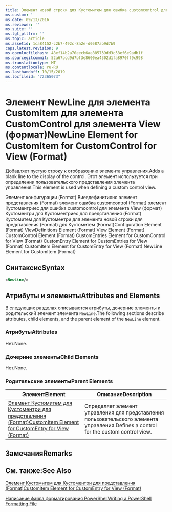```yaml
---
title: Элемент новой строки для Кустомитем для ошибка customcontrol для представления (формат) | Документация Майкрософт
ms.custom: ''
ms.date: 09/13/2016
ms.reviewer: ''
ms.suite: ''
ms.tgt_pltfrm: ''
ms.topic: article
ms.assetid: 1ca84152-c2b7-492c-8a2e-d0587ab9d7b9
caps.latest.revision: 9
ms.openlocfilehash: 48ef14b2a70eecb6ae885739dd3c58ef6e9adb1f
ms.sourcegitcommit: 52a67bcd9d7bf3e8600ea4302d1fa8970ff9c998
ms.translationtype: MT
ms.contentlocale: ru-RU
ms.lasthandoff: 10/15/2019
ms.locfileid: "72365073"
---
```

# <a name="newline-element-for-customitem-for-customcontrol-for-view-format"></a><span data-ttu-id="8e5a2-102">Элемент NewLine для элемента CustomItem для элемента CustomControl для элемента View (формат)</span><span class="sxs-lookup"><span data-stu-id="8e5a2-102">NewLine Element for CustomItem for CustomControl for View (Format)</span></span>

<span data-ttu-id="8e5a2-103">Добавляет пустую строку к отображению элемента управления.</span><span class="sxs-lookup"><span data-stu-id="8e5a2-103">Adds a blank line to the display of the control.</span></span> <span data-ttu-id="8e5a2-104">Этот элемент используется при определении пользовательского представления элемента управления.</span><span class="sxs-lookup"><span data-stu-id="8e5a2-104">This element is used when defining a custom control view.</span></span>

<span data-ttu-id="8e5a2-105">Элемент конфигурации (Format) Виевдефинитионс элемент представления (Format) элемент ошибка customcontrol (Format) элемент Кустоментриес для ошибка customcontrol для элемента View (формат) Кустоментри для Кустоментриес для представления (Format) Кустомитем для Кустоментри для элемента новой строки для представления (Format) для Кустомитем (Format)</span><span class="sxs-lookup"><span data-stu-id="8e5a2-105">Configuration Element (Format) ViewDefinitions Element (Format) View Element (Format) CustomControl Element (Format) CustomEntries Element for CustomControl for View (Format) CustomEntry Element for CustomEntries for View (Format) CustomItem Element for CustomEntry for View (Format) NewLine Element for CustomItem (Format)</span></span>

## <a name="syntax"></a><span data-ttu-id="8e5a2-106">Синтаксис</span><span class="sxs-lookup"><span data-stu-id="8e5a2-106">Syntax</span></span>

```xml
<NewLine/>
```

## <a name="attributes-and-elements"></a><span data-ttu-id="8e5a2-107">Атрибуты и элементы</span><span class="sxs-lookup"><span data-stu-id="8e5a2-107">Attributes and Elements</span></span>

<span data-ttu-id="8e5a2-108">В следующих разделах описываются атрибуты, дочерние элементы и родительский элемент элемента `NewLine`.</span><span class="sxs-lookup"><span data-stu-id="8e5a2-108">The following sections describe attributes, child elements, and the parent element of the `NewLine` element.</span></span>

### <a name="attributes"></a><span data-ttu-id="8e5a2-109">Атрибуты</span><span class="sxs-lookup"><span data-stu-id="8e5a2-109">Attributes</span></span>

<span data-ttu-id="8e5a2-110">Нет.</span><span class="sxs-lookup"><span data-stu-id="8e5a2-110">None.</span></span>

### <a name="child-elements"></a><span data-ttu-id="8e5a2-111">Дочерние элементы</span><span class="sxs-lookup"><span data-stu-id="8e5a2-111">Child Elements</span></span>

<span data-ttu-id="8e5a2-112">Нет.</span><span class="sxs-lookup"><span data-stu-id="8e5a2-112">None.</span></span>

### <a name="parent-elements"></a><span data-ttu-id="8e5a2-113">Родительские элементы</span><span class="sxs-lookup"><span data-stu-id="8e5a2-113">Parent Elements</span></span>

|<span data-ttu-id="8e5a2-114">Элемент</span><span class="sxs-lookup"><span data-stu-id="8e5a2-114">Element</span></span>|<span data-ttu-id="8e5a2-115">Описание</span><span class="sxs-lookup"><span data-stu-id="8e5a2-115">Description</span></span>|
|-------------|-----------------|
|[<span data-ttu-id="8e5a2-116">Элемент Кустомитем для Кустоментри для представления (Format)</span><span class="sxs-lookup"><span data-stu-id="8e5a2-116">CustomItem Element for CustomEntry for View (Format)</span></span>](./customitem-element-for-customentry-for-customcontrol-for-view-format.md)|<span data-ttu-id="8e5a2-117">Определяет элемент управления для представления пользовательского элемента управления.</span><span class="sxs-lookup"><span data-stu-id="8e5a2-117">Defines a control for the custom control view.</span></span>|

## <a name="remarks"></a><span data-ttu-id="8e5a2-118">Замечания</span><span class="sxs-lookup"><span data-stu-id="8e5a2-118">Remarks</span></span>

## <a name="see-also"></a><span data-ttu-id="8e5a2-119">См. также:</span><span class="sxs-lookup"><span data-stu-id="8e5a2-119">See Also</span></span>

[<span data-ttu-id="8e5a2-120">Элемент Кустомитем для Кустоментри для представления (Format)</span><span class="sxs-lookup"><span data-stu-id="8e5a2-120">CustomItem Element for CustomEntry for View (Format)</span></span>](./customitem-element-for-customentry-for-customcontrol-for-view-format.md)

[<span data-ttu-id="8e5a2-121">Написание файла форматирования PowerShell</span><span class="sxs-lookup"><span data-stu-id="8e5a2-121">Writing a PowerShell Formatting File</span></span>](./writing-a-powershell-formatting-file.md)
